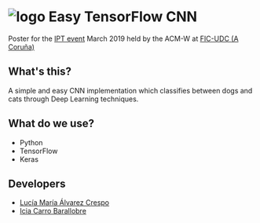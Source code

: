 ![logo](https://dl1.cbsistatic.com/i/r/2018/06/11/226a1c00-6ce2-4986-aa05-4f275fdb8e69/thumbnail/64x64/220c0e478df6797cf12198ea696fb074/imgingest-873298016181467337.png) Easy TensorFlow CNN
===========
Poster for the [IPT event](https://ipt.acm.org/) March 2019 held by the ACM-W at [FIC-UDC (A Coruña)](https://www.fic.udc.es/)

## What's this?
A simple and easy CNN implementation which classifies between dogs and cats through Deep Learning techniques.

## What do we use?
* Python
* TensorFlow
* Keras

## Developers
* [Lucía María Álvarez Crespo](https://github.com/luciamariaalvarezcrespo)
* [Icia Carro Barallobre](https://github.com/IciaCarroBarallobre)

<br>
